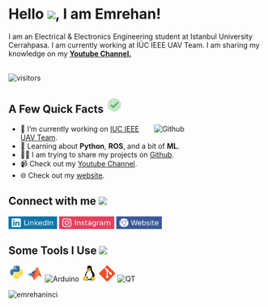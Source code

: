 <h1> Hello <img src = "https://raw.githubusercontent.com/MartinHeinz/MartinHeinz/master/wave.gif" width = 50px>, I am Emrehan!  </h1>
<p align='center'>

</p>
<div size='20px'> I am an Electrical & Electronics Engineering student at Istanbul University Cerrahpasa. I am currently working at İÜC IEEE UAV Team. I am sharing my knowledge on my <strong><a href="https://www.youtube.com/channel/UCZHGq6hKIHVqkTbQb7BLp-A"> Youtube Channel.</a></strong> 
</div>
<br />

![visitors](https://visitor-badge.glitch.me/badge?page_id=emrehaninci.emrehaninci)



<h2>A Few Quick Facts <img src='https://raw.githubusercontent.com/emrehaninci/emrehaninci/main/img/output-onlinegiftools.gif?token=ALHCNKFNB52XZGWGAKDLTW3AVVSOI' width="32px"></h2>
<ul>
<img width="45%" align="right" alt="Github" src="https://raw.githubusercontent.com/onimur/.github/master/.resources/git-header.svg" />
  
<li>🔭 I’m currently working on <a href="https://www.ieeeiuc.com/">IUC IEEE UAV Team</a>.</li>
<li>🧐 Learning about <strong>Python</strong>, <strong>ROS</strong>, and a bit of <strong>ML</strong>.</li>
<li>👨‍💻 I am trying to share my projects on <a href="https://github.com/emrehaninci">Github</a>.</li>
<li>📹 Check out my <a href="https://www.youtube.com/channel/UCZHGq6hKIHVqkTbQb7BLp-A">Youtube Channel</a>.</li>
<li>🌐 Check out my <a href="https://www.emrehaninci.com/">website</a>.</li>
</ul>


<h2> Connect with me <img src='https://raw.githubusercontent.com/ShahriarShafin/ShahriarShafin/main/Assets/handshake.gif' width="100px"> </h2>
<a href = 'https://www.linkedin.com/in/emrehaninci'> <img width = '96px' align= 'center' src="https://raw.githubusercontent.com/emrehaninci/emrehaninci/main/img/linkedin.svg?token=ALHCNKEEGLNX2URFXSFEDKTAVVL42"/></a> <a href = 'https://www.instagram.com/emrehan_inci/'> <img width = '109px' align= 'center' src="https://raw.githubusercontent.com/emrehaninci/emrehaninci/main/img/instagram.svg?token=ALHCNKBQIDMWYRLGW6H7GF3AVVMAA"/></a> <a href = 'https://www.emrehaninci.com/'> <img width = '90px' align= 'center' src="https://raw.githubusercontent.com/emrehaninci/emrehaninci/main/img/website.svg?token=ALHCNKDMD23VLQKW6A6IEB3AVVMGE"/></a> 


<br />
<h2>Some Tools I Use  <img src = "https://media2.giphy.com/media/QssGEmpkyEOhBCb7e1/giphy.gif?cid=ecf05e47a0n3gi1bfqntqmob8g9aid1oyj2wr3ds3mg700bl&rid=giphy.gif" width = 32px></h2>
<p align="left">
<img src="https://raw.githubusercontent.com/devicons/devicon/master/icons/python/python-original.svg" alt="Python" width="32" height="32" />
<img src="https://raw.githubusercontent.com/devicons/devicon/master/icons/matlab/matlab-original.svg" alt="MATLAB" width="32" height="32" />
<img src="https://raw.githubusercontent.com/rahulbanerjee26/githubAboutMeGenerator/main/icons/arduino.svg" alt="Arduino" width="32" height="32" />
<img src="https://raw.githubusercontent.com/devicons/devicon/master/icons/linux/linux-original.svg" alt="LINUX" width="32" height="32" />
<img src="https://raw.githubusercontent.com/devicons/devicon/master/icons/git/git-plain.svg" alt="Git" width="32" height="32" />
<img src="https://raw.githubusercontent.com/rahulbanerjee26/githubAboutMeGenerator/main/icons/qt.svg" alt="QT" width="32" height="32" />
</p>

<img src="https://github-readme-stats.vercel.app/api?username=emrehaninci&show_icons=true&count_private=true&theme=vue-dark " alt="emrehaninci" />

  
  



